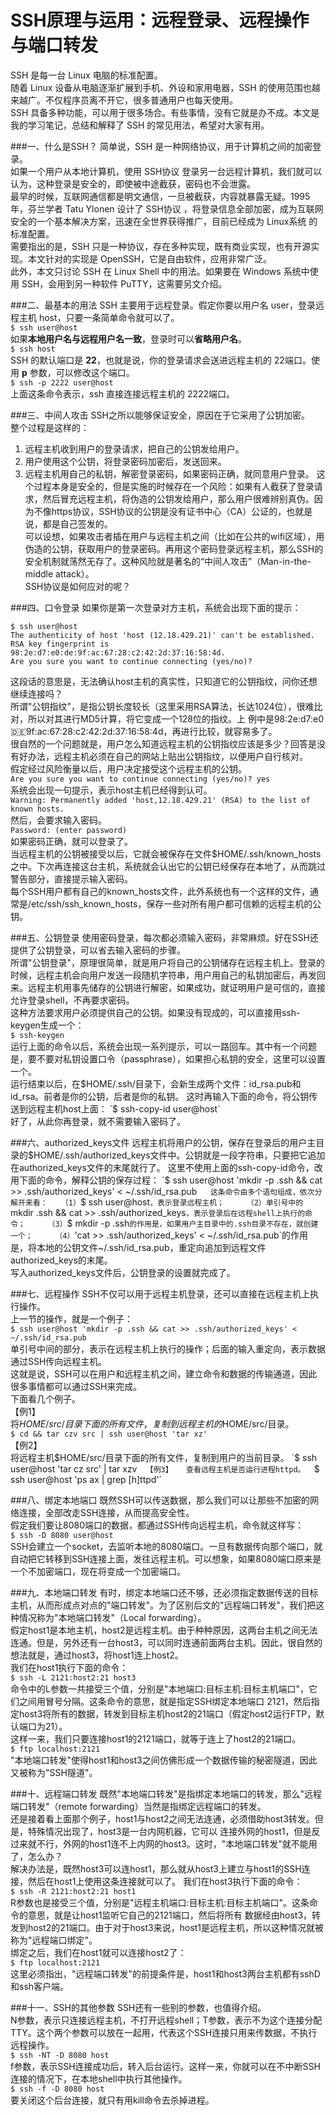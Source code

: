 # SSH原理与运用：远程登录、远程操作与端口转发

SSH 是每一台 Linux 电脑的标准配置。  
随着 Linux 设备从电脑逐渐扩展到手机、外设和家用电器，SSH 的使用范围也越来越广。不仅程序员离不开它，很多普通用户也每天使用。  
SSH 具备多种功能，可以用于很多场合。有些事情，没有它就是办不成。本文是我的学习笔记，总结和解释了 SSH 的常见用法，希望对大家有用。  

###一、什么是SSH？
简单说，SSH 是一种网络协议，用于计算机之间的加密登录。  
如果一个用户从本地计算机，使用 SSH协议 登录另一台远程计算机，我们就可以认为，这种登录是安全的，即使被中途截获，密码也不会泄露。  
最早的时候，互联网通信都是明文通信，一旦被截获，内容就暴露无疑。1995年，芬兰学者 Tatu Ylonen 设计了 SSH协议 ，将登录信息全部加密，成为互联网安全的一个基本解决方案，迅速在全世界获得推广，目前已经成为 Linux系统 的标准配置。  
需要指出的是，SSH 只是一种协议，存在多种实现，既有商业实现，也有开源实现。本文针对的实现是 OpenSSH，它是自由软件，应用非常广泛。  
此外，本文只讨论 SSH 在 Linux Shell 中的用法。如果要在 Windows 系统中使用 SSH，会用到另一种软件 PuTTY，这需要另文介绍。  

###二、最基本的用法
SSH 主要用于远程登录。假定你要以用户名 user，登录远程主机 host，只要一条简单命令就可以了。    
    `$ ssh user@host`  
如果**本地用户名与远程用户名一致**，登录时可以**省略用户名**。    
    `$ ssh host`  
SSH 的默认端口是 **22**，也就是说，你的登录请求会送进远程主机的 22端口。使用 **p** 参数，可以修改这个端口。  
    `$ ssh -p 2222 user@host`  
上面这条命令表示，ssh 直接连接远程主机的 2222端口。  

###三、中间人攻击
SSH之所以能够保证安全，原因在于它采用了公钥加密。  
整个过程是这样的：  
1. 远程主机收到用户的登录请求，把自己的公钥发给用户。
2. 用户使用这个公钥，将登录密码加密后，发送回来。
3. 远程主机用自己的私钥，解密登录密码，如果密码正确，就同意用户登录。
这个过程本身是安全的，但是实施的时候存在一个风险：如果有人截获了登录请求，然后冒充远程主机，将伪造的公钥发给用户，那么用户很难辨别真伪。因为不像https协议，SSH协议的公钥是没有证书中心（CA）公证的，也就是说，都是自己签发的。  
可以设想，如果攻击者插在用户与远程主机之间（比如在公共的wifi区域），用伪造的公钥，获取用户的登录密码。再用这个密码登录远程主机，那么SSH的安全机制就荡然无存了。这种风险就是著名的“中间人攻击”（Man-in-the-middle attack）。  
SSH协议是如何应对的呢？  

###四、口令登录
如果你是第一次登录对方主机，系统会出现下面的提示：  
```shell
$ ssh user@host
The authenticity of host 'host (12.18.429.21)' can't be established.
RSA key fingerprint is 98:2e:d7:e0:de:9f:ac:67:28:c2:42:2d:37:16:58:4d.
Are you sure you want to continue connecting (yes/no)?
```
这段话的意思是，无法确认host主机的真实性，只知道它的公钥指纹，问你还想继续连接吗？   
所谓"公钥指纹"，是指公钥长度较长（这里采用RSA算法，长达1024位），很难比对，所以对其进行MD5计算，将它变成一个128位的指纹。上 例中是98:2e:d7:e0:de:9f:ac:67:28:c2:42:2d:37:16:58:4d，再进行比较，就容易多了。  
很自然的一个问题就是，用户怎么知道远程主机的公钥指纹应该是多少？回答是没有好办法，远程主机必须在自己的网站上贴出公钥指纹，以便用户自行核对。  
假定经过风险衡量以后，用户决定接受这个远程主机的公钥。  
  `Are you sure you want to continue connecting (yes/no)? yes`  
系统会出现一句提示，表示host主机已经得到认可。  
  `Warning: Permanently added 'host,12.18.429.21' (RSA) to the list of known hosts.`  
然后，会要求输入密码。  
  `Password: (enter password)`  
如果密码正确，就可以登录了。  
当远程主机的公钥被接受以后，它就会被保存在文件$HOME/.ssh/known_hosts之中。下次再连接这台主机，系统就会认出它的公钥已经保存在本地了，从而跳过警告部分，直接提示输入密码。  
每个SSH用户都有自己的known_hosts文件，此外系统也有一个这样的文件，通常是/etc/ssh/ssh_known_hosts，保存一些对所有用户都可信赖的远程主机的公钥。  

###五、公钥登录
使用密码登录，每次都必须输入密码，非常麻烦。好在SSH还提供了公钥登录，可以省去输入密码的步骤。  
所谓"公钥登录"，原理很简单，就是用户将自己的公钥储存在远程主机上。登录的时候，远程主机会向用户发送一段随机字符串，用户用自己的私钥加密后，再发回来。远程主机用事先储存的公钥进行解密，如果成功，就证明用户是可信的，直接允许登录shell，不再要求密码。  
这种方法要求用户必须提供自己的公钥。如果没有现成的，可以直接用ssh-keygen生成一个：  
  `$ ssh-keygen`  
运行上面的命令以后，系统会出现一系列提示，可以一路回车。其中有一个问题是，要不要对私钥设置口令（passphrase），如果担心私钥的安全，这里可以设置一个。  
运行结束以后，在$HOME/.ssh/目录下，会新生成两个文件：id_rsa.pub和id_rsa。前者是你的公钥，后者是你的私钥。  
这时再输入下面的命令，将公钥传送到远程主机host上面：  
  `$ ssh-copy-id user@host`  
好了，从此你再登录，就不需要输入密码了。   

###六、authorized_keys文件
远程主机将用户的公钥，保存在登录后的用户主目录的$HOME/.ssh/authorized_keys文件中。公钥就是一段字符串，只要把它追加在authorized_keys文件的末尾就行了。   
这里不使用上面的ssh-copy-id命令，改用下面的命令，解释公钥的保存过程：  
  `$ ssh user@host 'mkdir -p .ssh && cat >> .ssh/authorized_keys' < ~/.ssh/id_rsa.pub`  
这条命令由多个语句组成，依次分解开来看：  
（1）`$ ssh user@host`，表示登录远程主机；    
（2）单引号中的`mkdir .ssh && cat >> .ssh/authorized_keys`，表示登录后在远程shell上执行的命令；    
（3）`$ mkdir -p .ssh`的作用是，如果用户主目录中的.ssh目录不存在，就创建一个；    
（4）`'cat >> .ssh/authorized_keys' < ~/.ssh/id_rsa.pub`的作用是，将本地的公钥文件~/.ssh/id_rsa.pub，重定向追加到远程文件 authorized_keys的末尾。    
写入authorized_keys文件后，公钥登录的设置就完成了。  

###七、远程操作
SSH不仅可以用于远程主机登录，还可以直接在远程主机上执行操作。  
上一节的操作，就是一个例子：  
  `$ ssh user@host 'mkdir -p .ssh && cat >> .ssh/authorized_keys' < ~/.ssh/id_rsa.pub`  
单引号中间的部分，表示在远程主机上执行的操作；后面的输入重定向，表示数据通过SSH传向远程主机。  
这就是说，SSH可以在用户和远程主机之间，建立命令和数据的传输通道，因此很多事情都可以通过SSH来完成。  
下面看几个例子。  
【例1】  
将$HOME/src/目录下面的所有文件，复制到远程主机的$HOME/src/目录。  
  `$ cd && tar czv src | ssh user@host 'tar xz'`  
【例2】  
将远程主机$HOME/src/目录下面的所有文件，复制到用户的当前目录。  
  `$ ssh user@host 'tar cz src' | tar xzv`  
【例3】  
查看远程主机是否运行进程httpd。  
  `$ ssh user@host 'ps ax | grep [h]ttpd'`  

###八、绑定本地端口
既然SSH可以传送数据，那么我们可以让那些不加密的网络连接，全部改走SSH连接，从而提高安全性。  
假定我们要让8080端口的数据，都通过SSH传向远程主机，命令就这样写：  
  `$ ssh -D 8080 user@host`  
SSH会建立一个socket，去监听本地的8080端口。一旦有数据传向那个端口，就自动把它转移到SSH连接上面，发往远程主机。可以想象，如果8080端口原来是一个不加密端口，现在将变成一个加密端口。  

###九、本地端口转发
有时，绑定本地端口还不够，还必须指定数据传送的目标主机，从而形成点对点的"端口转发"。为了区别后文的"远程端口转发"，我们把这种情况称为"本地端口转发"（Local forwarding）。  
假定host1是本地主机，host2是远程主机。由于种种原因，这两台主机之间无法连通。但是，另外还有一台host3，可以同时连通前面两台主机。因此，很自然的想法就是，通过host3，将host1连上host2。  
我们在host1执行下面的命令：  
  `$ ssh -L 2121:host2:21 host3`  
命令中的L参数一共接受三个值，分别是"本地端口:目标主机:目标主机端口"，它们之间用冒号分隔。这条命令的意思，就是指定SSH绑定本地端口 2121，然后指定host3将所有的数据，转发到目标主机host2的21端口（假定host2运行FTP，默认端口为21）。  
这样一来，我们只要连接host1的2121端口，就等于连上了host2的21端口。  
  `$ ftp localhost:2121`  
"本地端口转发"使得host1和host3之间仿佛形成一个数据传输的秘密隧道，因此又被称为"SSH隧道"。

###十、远程端口转发
既然"本地端口转发"是指绑定本地端口的转发，那么"远程端口转发"（remote forwarding）当然是指绑定远程端口的转发。  
还是接着看上面那个例子，host1与host2之间无法连通，必须借助host3转发。但是，特殊情况出现了，host3是一台内网机器，它可以 连接外网的host1，但是反过来就不行，外网的host1连不上内网的host3。这时，"本地端口转发"就不能用了，怎么办？  
解决办法是，既然host3可以连host1，那么就从host3上建立与host1的SSH连接，然后在host1上使用这条连接就可以了。
我们在host3执行下面的命令：  
  `$ ssh -R 2121:host2:21 host1`  
R参数也是接受三个值，分别是"远程主机端口:目标主机:目标主机端口"。这条命令的意思，就是让host1监听它自己的2121端口，然后将所有 数据经由host3，转发到host2的21端口。由于对于host3来说，host1是远程主机，所以这种情况就被称为"远程端口绑定"。  
绑定之后，我们在host1就可以连接host2了：  
  `$ ftp localhost:2121`  
这里必须指出，"远程端口转发"的前提条件是，host1和host3两台主机都有sshD和ssh客户端。

###十一、SSH的其他参数
SSH还有一些别的参数，也值得介绍。  
N参数，表示只连接远程主机，不打开远程shell；T参数，表示不为这个连接分配TTY。这个两个参数可以放在一起用，代表这个SSH连接只用来传数据，不执行远程操作。  
  `$ ssh -NT -D 8080 host`  
f参数，表示SSH连接成功后，转入后台运行。这样一来，你就可以在不中断SSH连接的情况下，在本地shell中执行其他操作。  
  `$ ssh -f -D 8080 host`  
要关闭这个后台连接，就只有用kill命令去杀掉进程。  

